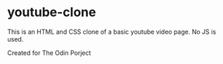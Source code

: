 # youtube-clone

This is an HTML and CSS clone of a basic youtube video page. No JS is used.

Created for The Odin Porject